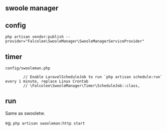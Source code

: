 ## swoole manager

## config
`php artisan vendor:publish --provider="Falcolee\SwooleManager\SwooleManagerServiceProvider"`

## timer
`config/swooleman.php`
```$xslt
        // Enable LaravelScheduleJob to run `php artisan schedule:run` every 1 minute, replace Linux Crontab
        // \Falcolee\SwooleManager\Timer\ScheduleJob::class,
```

## run
Same as swooletw.

eg. 
`php artisan swooleman:http start`
